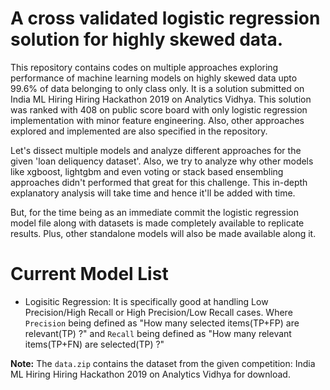 # A cross validated logistic regression solution for highly skewed data.

This repository contains codes on multiple approaches exploring performance of machine learning models on highly skewed data upto 99.6% of data belonging to only class only. It is a solution submitted on India ML Hiring Hiring Hackathon 2019 on Analytics Vidhya. This solution was ranked with 408 on public score board with only logistic regression implementation with minor feature engineering. Also, other approaches explored and implemented are also specified in the repository. 

Let's dissect multiple models and analyze different approaches for the given 'loan deliquency dataset'. Also, we try to analyze why other models like xgboost, lightgbm and even voting or stack based ensembling approaches didn't performed that great for this challenge. This in-depth explanatory analysis will take time and hence it'll be added with time.

But, for the time being as an immediate commit the logistic regression model file along with datasets is made completely available to replicate results. Plus, other standalone models will also be made available along it.

# Current Model List

* Logisitic Regression: It is specifically good at handling Low Precision/High Recall or High Precision/Low Recall cases. Where `Precision` being defined as "How many selected items(TP+FP) are relevant(TP) ?" and `Recall` being defined as "How many relevant items(TP+FN) are selected(TP) ?"


__Note:__ The `data.zip` contains the dataset from the given competition: India ML Hiring Hiring Hackathon 2019 on Analytics Vidhya for download.